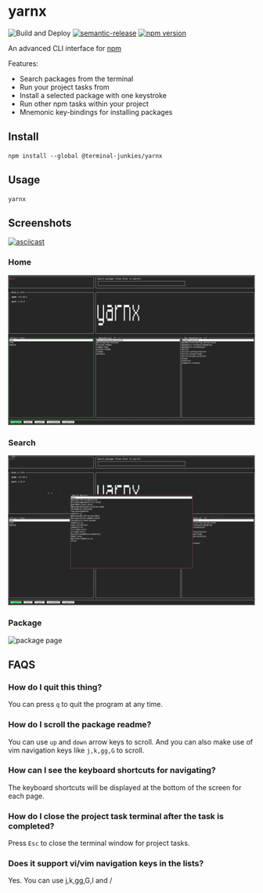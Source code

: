# yarnx

![Build and Deploy](https://github.com/terminal-junkies/yarnx/workflows/Build%20and%20Deploy/badge.svg)
[![semantic-release](https://img.shields.io/badge/%20%20%F0%9F%93%A6%F0%9F%9A%80-semantic--release-e10079.svg)](https://github.com/semantic-release/semantic-release)
[![npm version](http://img.shields.io/npm/v/@terminal-junkies/yarnx.svg?style=flat)](https://npmjs.org/package/@terminal-junkies/yarnx "View this project on npm")

An advanced CLI interface for [npm](npmjs.com)

Features:
- Search packages from the terminal
- Run your project tasks from
- Install a selected package with one keystroke
- Run other npm tasks within your project
- Mnemonic key-bindings for installing packages


## Install

```
npm install --global @terminal-junkies/yarnx
```

## Usage

```
yarnx
```

## Screenshots

[![asciicast](https://asciinema.org/a/7ajz46JAVDVR9nV5ZMwhLLzAT.svg)](https://asciinema.org/a/7ajz46JAVDVR9nV5ZMwhLLzAT)

### Home
![home page](screenshots/home.png)

### Search
![search page](screenshots/search.png)

### Package
![package page](screenshots/package.png)

## FAQS

### How do I quit this thing?
You can press `q` to quit the program at any time.

### How do I scroll the package readme?
You can use `up` and `down` arrow keys to scroll. And you can also make use of vim navigation keys like `j,k,gg,G` to scroll.

### How can I see the keyboard shortcuts for navigating?
The keyboard shortcuts will be displayed at the bottom of the screen for each page.

### How do I close the project task terminal after the task is completed?
Press `Esc` to close the terminal window for project tasks.

### Does it support vi/vim navigation keys in the lists?
Yes. You can use j,k,gg,G,l and /
